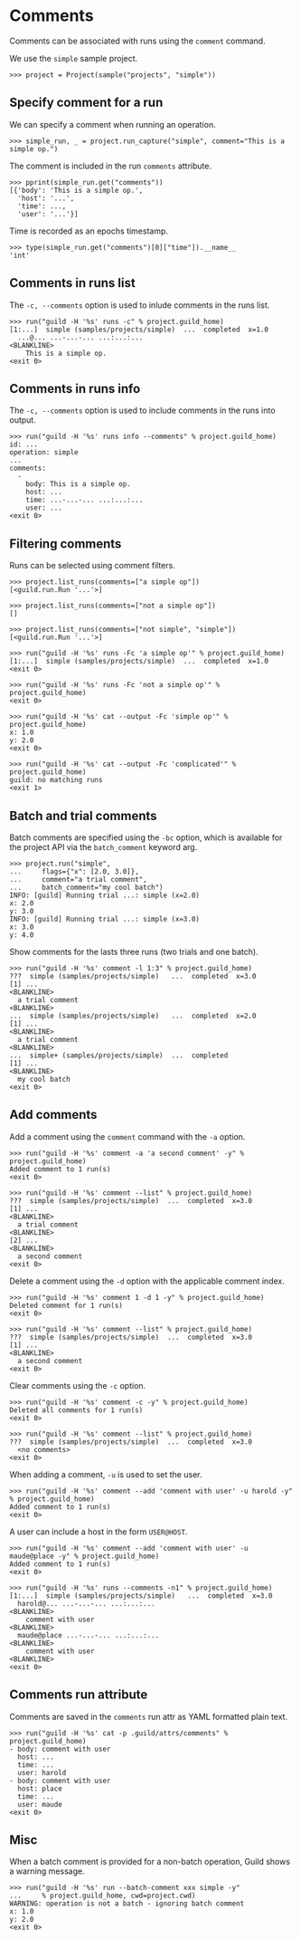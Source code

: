 # Comments

Comments can be associated with runs using the `comment` command.

We use the `simple` sample project.

    >>> project = Project(sample("projects", "simple"))

## Specify comment for a run

We can specify a comment when running an operation.

    >>> simple_run, _ = project.run_capture("simple", comment="This is a simple op.")

The comment is included in the run `comments` attribute.

    >>> pprint(simple_run.get("comments"))
    [{'body': 'This is a simple op.',
      'host': '...',
      'time': ...,
      'user': '...'}]

Time is recorded as an epochs timestamp.

    >>> type(simple_run.get("comments")[0]["time"]).__name__
    'int'

## Comments in runs list

The `-c, --comments` option is used to inlude comments in the runs
list.

    >>> run("guild -H '%s' runs -c" % project.guild_home)
    [1:...]  simple (samples/projects/simple)  ...  completed  x=1.0
      ...@... ...-...-... ...:...:...
    <BLANKLINE>
        This is a simple op.
    <exit 0>

## Comments in runs info

The `-c, --comments` option is used to include comments in the runs
into output.

    >>> run("guild -H '%s' runs info --comments" % project.guild_home)
    id: ...
    operation: simple
    ...
    comments:
      -
        body: This is a simple op.
        host: ...
        time: ...-...-... ...:...:...
        user: ...
    <exit 0>

## Filtering comments

Runs can be selected using comment filters.

    >>> project.list_runs(comments=["a simple op"])
    [<guild.run.Run '...'>]

    >>> project.list_runs(comments=["not a simple op"])
    []

    >>> project.list_runs(comments=["not simple", "simple"])
    [<guild.run.Run '...'>]

    >>> run("guild -H '%s' runs -Fc 'a simple op'" % project.guild_home)
    [1:...]  simple (samples/projects/simple)  ...  completed  x=1.0
    <exit 0>

    >>> run("guild -H '%s' runs -Fc 'not a simple op'" % project.guild_home)
    <exit 0>

    >>> run("guild -H '%s' cat --output -Fc 'simple op'" % project.guild_home)
    x: 1.0
    y: 2.0
    <exit 0>

    >>> run("guild -H '%s' cat --output -Fc 'complicated'" % project.guild_home)
    guild: no matching runs
    <exit 1>

## Batch and trial comments

Batch comments are specified using the `-bc` option, which is
available for the project API via the `batch_comment` keyword arg.

    >>> project.run("simple",
    ...     flags={"x": [2.0, 3.0]},
    ...     comment="a trial comment",
    ...     batch_comment="my cool batch")
    INFO: [guild] Running trial ...: simple (x=2.0)
    x: 2.0
    y: 3.0
    INFO: [guild] Running trial ...: simple (x=3.0)
    x: 3.0
    y: 4.0

Show comments for the lasts three runs (two trials and one batch).

    >>> run("guild -H '%s' comment -l 1:3" % project.guild_home)
    ???  simple (samples/projects/simple)   ...  completed  x=3.0
    [1] ...
    <BLANKLINE>
      a trial comment
    <BLANKLINE>
    ...  simple (samples/projects/simple)   ...  completed  x=2.0
    [1] ...
    <BLANKLINE>
      a trial comment
    <BLANKLINE>
    ...  simple+ (samples/projects/simple)  ...  completed
    [1] ...
    <BLANKLINE>
      my cool batch
    <exit 0>

## Add comments

Add a comment using the `comment` command with the `-a` option.


    >>> run("guild -H '%s' comment -a 'a second comment' -y" % project.guild_home)
    Added comment to 1 run(s)
    <exit 0>

    >>> run("guild -H '%s' comment --list" % project.guild_home)
    ???  simple (samples/projects/simple)  ...  completed  x=3.0
    [1] ...
    <BLANKLINE>
      a trial comment
    <BLANKLINE>
    [2] ...
    <BLANKLINE>
      a second comment
    <exit 0>

Delete a comment using the `-d` option with the applicable comment index.

    >>> run("guild -H '%s' comment 1 -d 1 -y" % project.guild_home)
    Deleted comment for 1 run(s)
    <exit 0>

    >>> run("guild -H '%s' comment --list" % project.guild_home)
    ???  simple (samples/projects/simple)  ...  completed  x=3.0
    [1] ...
    <BLANKLINE>
      a second comment
    <exit 0>

Clear comments using the `-c` option.

    >>> run("guild -H '%s' comment -c -y" % project.guild_home)
    Deleted all comments for 1 run(s)
    <exit 0>

    >>> run("guild -H '%s' comment --list" % project.guild_home)
    ???  simple (samples/projects/simple)  ...  completed  x=3.0
      <no comments>
    <exit 0>

When adding a comment, `-u` is used to set the user.

    >>> run("guild -H '%s' comment --add 'comment with user' -u harold -y" % project.guild_home)
    Added comment to 1 run(s)
    <exit 0>

A user can include a host in the form `USER@HOST`.

    >>> run("guild -H '%s' comment --add 'comment with user' -u maude@place -y" % project.guild_home)
    Added comment to 1 run(s)
    <exit 0>

    >>> run("guild -H '%s' runs --comments -n1" % project.guild_home)
    [1:...]  simple (samples/projects/simple)   ...  completed  x=3.0
      harold@... ...-...-... ...:...:...
    <BLANKLINE>
        comment with user
    <BLANKLINE>
      maude@place ...-...-... ...:...:...
    <BLANKLINE>
        comment with user
    <BLANKLINE>
    <exit 0>

## Comments run attribute

Comments are saved in the `comments` run attr as YAML formatted plain text.

    >>> run("guild -H '%s' cat -p .guild/attrs/comments" % project.guild_home)
    - body: comment with user
      host: ...
      time: ...
      user: harold
    - body: comment with user
      host: place
      time: ...
      user: maude
    <exit 0>

## Misc

When a batch comment is provided for a non-batch operation, Guild
shows a warning message.

    >>> run("guild -H '%s' run --batch-comment xxx simple -y"
    ...     % project.guild_home, cwd=project.cwd)
    WARNING: operation is not a batch - ignoring batch comment
    x: 1.0
    y: 2.0
    <exit 0>
